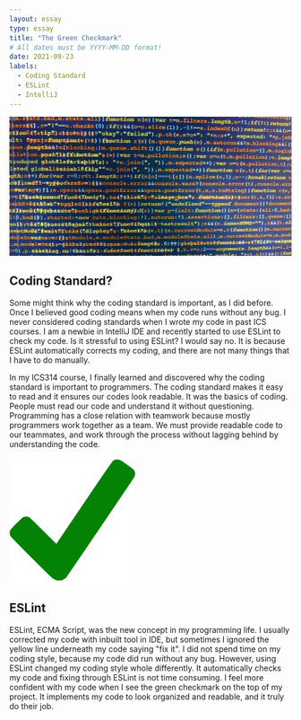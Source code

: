 ```yaml
---
layout: essay
type: essay
title: "The Green Checkmark"
# All dates must be YYYY-MM-DD format!
date: 2021-09-23
labels:
  - Coding Standard
  - ESLint
  - IntelliJ
---
```


<img class="ui centered image medium rounded" src="../images/linesofCode.jpg">

## Coding Standard?

Some might think why the coding standard is important, as I did before. Once I believed good coding means when my code runs without any bug. I never considered coding standards when I wrote my code in past ICS courses. I am a newbie in IntelliJ IDE and recently started to use ESLint to check my code. Is it stressful to using ESLint? I would say no. It is because ESLint automatically corrects my coding, and there are not many things that I have to do manually.

In my ICS314 course, I finally learned and discovered why the coding standard is important to programmers. The coding standard makes it easy to read and it ensures our codes look readable. It was the basics of coding. People must read our code and understand it without questioning. Programming has a close relation with teamwork because mostly programmers work together as a team. We must provide readable code to our teammates, and work through the process without lagging behind by understanding the code.

<img class="ui medium right floated rounded image" src="../images/greencheckmark.png">

## ESLint

ESLint, ECMA Script, was the new concept in my programming life. I usually corrected my code with inbuilt tool in IDE, but sometimes I ignored the yellow line underneath my code saying "fix it". I did not spend time on my coding style, because my code did run without any bug. However, using ESLint changed my coding style whole differently. It automatically checks my code and fixing through ESLint is not time consuming. I feel more confident with my code when I see the green checkmark on the top of my project. It implements my code to look organized and readable, and it truly do their job.


